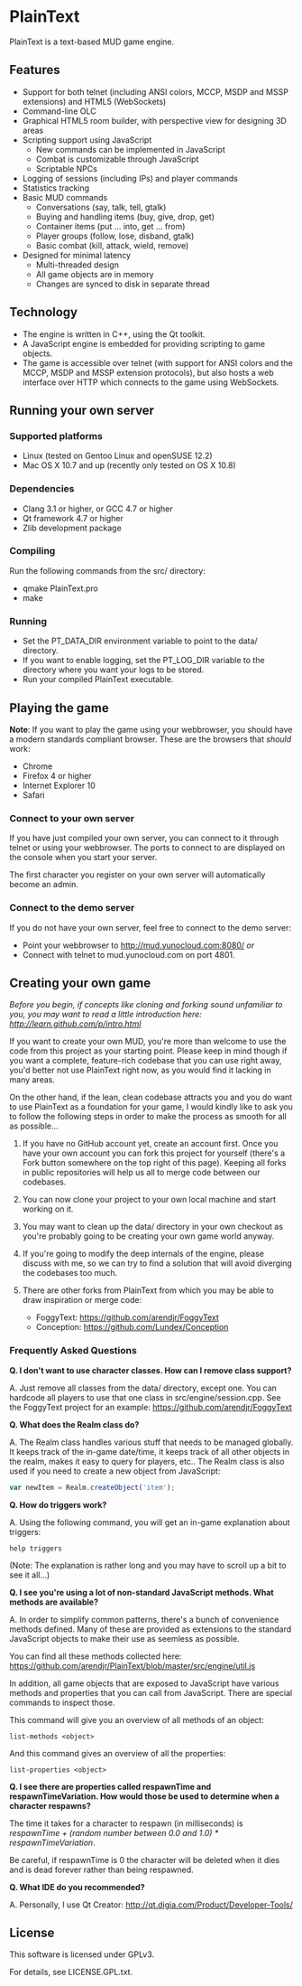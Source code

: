 PlainText
=========

PlainText is a text-based MUD game engine.

Features
--------

 * Support for both telnet (including ANSI colors, MCCP, MSDP and MSSP
   extensions) and HTML5 (WebSockets) 
 * Command-line OLC
 * Graphical HTML5 room builder, with perspective view for designing 3D areas 
 * Scripting support using JavaScript
   * New commands can be implemented in JavaScript
   * Combat is customizable through JavaScript
   * Scriptable NPCs
 * Logging of sessions (including IPs) and player commands
 * Statistics tracking
 * Basic MUD commands
   * Conversations (say, talk, tell, gtalk)
   * Buying and handling items (buy, give, drop, get)
   * Container items (put ... into, get ... from)
   * Player groups (follow, lose, disband, gtalk)
   * Basic combat (kill, attack, wield, remove)
 * Designed for minimal latency
   * Multi-threaded design
   * All game objects are in memory
   * Changes are synced to disk in separate thread

Technology
----------

 * The engine is written in C++, using the Qt toolkit.
 * A JavaScript engine is embedded for providing scripting to game objects.
 * The game is accessible over telnet (with support for ANSI colors and the MCCP,
   MSDP and MSSP extension protocols), but also hosts a web interface over HTTP
   which connects to the game using WebSockets.

Running your own server
-----------------------

### Supported platforms ###

 * Linux (tested on Gentoo Linux and openSUSE 12.2)
 * Mac OS X 10.7 and up (recently only tested on OS X 10.8)

### Dependencies ###

 * Clang 3.1 or higher, or GCC 4.7 or higher
 * Qt framework 4.7 or higher
 * Zlib development package

### Compiling ###

Run the following commands from the src/ directory:

 * qmake PlainText.pro
 * make

### Running ###

 * Set the PT_DATA_DIR environment variable to point to the data/ directory.
 * If you want to enable logging, set the PT_LOG_DIR variable to the directory
   where you want your logs to be stored.
 * Run your compiled PlainText executable.

Playing the game
----------------

**Note**: If you want to play the game using your webbrowser, you should have a
modern standards compliant browser. These are the browsers that *should* work:
 * Chrome
 * Firefox 4 or higher
 * Internet Explorer 10
 * Safari

### Connect to your own server ###

If you have just compiled your own server, you can connect to it through telnet
or using your webbrowser. The ports to connect to are displayed on the console
when you start your server.

The first character you register on your own server will automatically become an
admin.

### Connect to the demo server ###

If you do not have your own server, feel free to connect to the demo server:

 * Point your webbrowser to http://mud.yunocloud.com:8080/ *or*
 * Connect with telnet to mud.yunocloud.com on port 4801.

Creating your own game
----------------------

_Before you begin, if concepts like cloning and forking sound unfamiliar to
you, you may want to read a little introduction here:
http://learn.github.com/p/intro.html_

If you want to create your own MUD, you're more than welcome to use the code
from this project as your starting point. Please keep in mind though if you want
a complete, feature-rich codebase that you can use right away, you'd better not
use PlainText right now, as you would find it lacking in many areas.

On the other hand, if the lean, clean codebase attracts you and you do want to
use PlainText as a foundation for your game, I would kindly like to ask you to
follow the following steps in order to make the process as smooth for all as
possible...

1. If you have no GitHub account yet, create an account first. Once you have
   your own account you can fork this project for yourself (there's a Fork
   button somewhere on the top right of this page). Keeping all forks in public
   repositories will help us all to merge code between our codebases.

2. You can now clone your project to your own local machine and start working
   on it.

2. You may want to clean up the data/ directory in your own checkout as you're
   probably going to be creating your own game world anyway.

3. If you're going to modify the deep internals of the engine, please discuss
   with me, so we can try to find a solution that will avoid diverging the
   codebases too much.

5. There are other forks from PlainText from which you may be able to draw
   inspiration or merge code:
   * FoggyText: https://github.com/arendjr/FoggyText
   * Conception: https://github.com/Lundex/Conception

### Frequently Asked Questions ###

**Q. I don't want to use character classes. How can I remove class support?**

A. Just remove all classes from the data/ directory, except one. You can
hardcode all players to use that one class in src/engine/session.cpp. See the
FoggyText project for an example: https://github.com/arendjr/FoggyText

**Q. What does the Realm class do?**

A. The Realm class handles various stuff that needs to be managed globally.
It keeps track of the in-game date/time, it keeps track of all other objects
in the realm, makes it easy to query for players, etc.. The Realm class is
also used if you need to create a new object from JavaScript:

```javascript
var newItem = Realm.createObject('item');
```

**Q. How do triggers work?**

A. Using the following command, you will get an in-game explanation about
triggers:

```
help triggers
```

(Note: The explanation is rather long and you may have to scroll up a bit to
see it all...)

**Q. I see you're using a lot of non-standard JavaScript methods. What
methods are available?**

A. In order to simplify common patterns, there's a bunch of convenience
methods defined. Many of these are provided as extensions to the standard
JavaScript objects to make their use as seemless as possible.

You can find all these methods collected here:
https://github.com/arendjr/PlainText/blob/master/src/engine/util.js

In addition, all game objects that are exposed to JavaScript have various
methods and properties that you can call from JavaScript. There are
special commands to inspect those.

This command will give you an overview of all methods of an object:

```
list-methods <object>
```

And this command gives an overview of all the properties:

```
list-properties <object>
```

**Q. I see there are properties called respawnTime and respawnTimeVariation.
How would those be used to determine when a character respawns?**

The time it takes for a character to respawn (in milliseconds) is
_respawnTime + (random number between 0.0 and 1.0) * respawnTimeVariation_.

Be careful, if respawnTime is 0 the character will be deleted when it dies
and is dead forever rather than being respawned.

**Q. What IDE do you recommended?**

A. Personally, I use Qt Creator: http://qt.digia.com/Product/Developer-Tools/

License
-------

This software is licensed under GPLv3.

For details, see LICENSE.GPL.txt.
